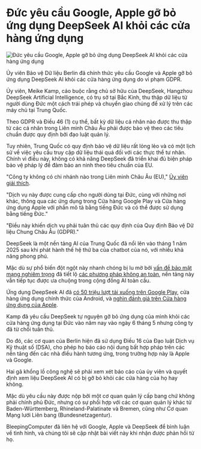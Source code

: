 # Đức yêu cầu Google, Apple gỡ bỏ ứng dụng DeepSeek AI khỏi các cửa hàng ứng dụng

![Đức yêu cầu Google, Apple gỡ bỏ ứng dụng DeepSeek AI khỏi các cửa hàng ứng dụng](https://www.bleepstatic.com/content/hl-images/2025/06/30/germ.jpg)

Ủy viên Bảo vệ Dữ liệu Berlin đã chính thức yêu cầu Google và Apple gỡ bỏ ứng dụng DeepSeek AI khỏi các cửa hàng ứng dụng do vi phạm GDPR.

Ủy viên, Meike Kamp, cáo buộc rằng chủ sở hữu của DeepSeek, Hangzhou DeepSeek Artificial Intelligence, có trụ sở tại Bắc Kinh, thu thập dữ liệu từ người dùng Đức một cách trái phép và chuyển giao chúng để xử lý trên các máy chủ tại Trung Quốc.

Theo GDPR và Điều 46 (1) cụ thể, bất kỳ dữ liệu cá nhân nào được thu thập từ các cá nhân trong Liên minh Châu Âu phải được bảo vệ theo các tiêu chuẩn được quy định bởi đạo luật quản lý.

Tuy nhiên, Trung Quốc có quy định bảo vệ dữ liệu rất lỏng lẻo và có một lịch sử về việc yêu cầu truy cập dữ liệu thái quá đối với các thực thể tư nhân. Chính vì điều này, không có khả năng DeepSeek đã triển khai đủ biện pháp bảo vệ pháp lý để đảm bảo an ninh theo tiêu chuẩn của EU.

"Công ty không có chi nhánh nào trong Liên minh Châu Âu (EU)," [Ủy viên giải thích](https://www.datenschutz-berlin.de/pressemitteilung/berliner-datenschutzbeauftragte-meldet-ki-app-deepseek-in-deutschland-bei-apple-und-google-als-rechtswidrigen-inhalt/).

"Dịch vụ này được cung cấp cho người dùng tại Đức, cùng với những nơi khác, thông qua các ứng dụng trong Cửa hàng Google Play và Cửa hàng ứng dụng Apple với phần mô tả bằng tiếng Đức và có thể được sử dụng bằng tiếng Đức."

"Điều này khiến dịch vụ phải tuân thủ các quy định của Quy định Bảo vệ Dữ liệu Chung Châu Âu (GDPR)."

DeepSeek là một nền tảng AI của Trung Quốc đã nổi lên vào tháng 1 năm 2025 sau khi phát hành thế hệ thứ ba của chatbot của nó, với nhiều khả năng phong phú.

Mặc dù sự phổ biến đột ngột này nhanh chóng bị lu mờ bởi [vấn đề bảo mật mạng nghiêm trọng](https://www.bleepingcomputer.com/news/security/deepseek-halts-new-signups-amid-large-scale-cyberattack/) đã tiết lộ [các phương pháp không an toàn](https://www.bleepingcomputer.com/news/security/deepseek-exposes-database-with-over-1-million-chat-records/), nền tảng này vẫn tiếp tục được ưa chuộng trong cộng đồng AI toàn cầu.

Ứng dụng DeepSeek AI đã [có 50 triệu lượt tải xuống trên Google Play](https://play.google.com/store/apps/details?id=com.deepseek.chat&hl=en), cửa hàng ứng dụng chính thức của Android, và [nghìn đánh giá trên Cửa hàng ứng dụng của Apple](https://apps.apple.com/us/app/deepseek-ai-assistant/id6737597349).

Kamp đã yêu cầu DeepSeek tự nguyện gỡ bỏ ứng dụng của mình khỏi các cửa hàng ứng dụng tại Đức vào năm nay vào ngày 6 tháng 5 nhưng công ty đã từ chối tuân thủ.

Do đó, các cơ quan của Berlin hiện đã sử dụng Điều 16 của Đạo luật Dịch vụ Kỹ thuật số (DSA), cho phép họ báo cáo nội dung bất hợp pháp trên các nền tảng đến các nhà điều hành tương ứng, trong trường hợp này là Apple và Google.

Hai gã khổng lồ công nghệ sẽ phải xem xét báo cáo của ủy viên và quyết định xem liệu DeepSeek AI có bị gỡ bỏ khỏi các cửa hàng của họ hay không.

Mặc dù yêu cầu này được nộp bởi một cơ quan quản lý cấp bang chứ không phải chính phủ Đức, nhưng có sự phối hợp với các cơ quan quản lý khác từ Baden-Württemberg, Rhineland-Palatinate và Bremen, cũng như Cơ quan Mạng lưới Liên bang (Bundesnetzagentur).

BleepingComputer đã liên hệ với Google, Apple và DeepSeek để bình luận về tình hình, và chúng tôi sẽ cập nhật bài viết này khi nhận được phản hồi từ họ.